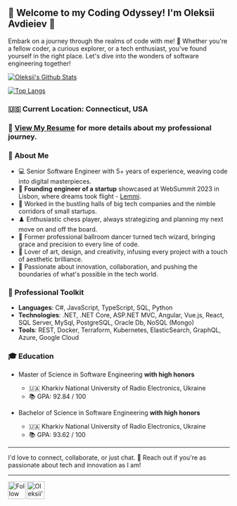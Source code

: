 ## 🚀 **Welcome to my Coding Odyssey! I'm Oleksii Avdieiev** 👋

Embark on a journey through the realms of code with me! 🌌 Whether you're a fellow coder, a curious explorer, or a tech enthusiast, you've found yourself in the right place. Let's dive into the wonders of software engineering together!

[![Oleksii's Github Stats](https://github-readme-stats-git-master-avdeev99s-projects.vercel.app/api?username=avdeev99&include_all_commits=true&count_private=true&show_icons=true&theme=default)](https://github.com/anuraghazra/github-readme-stats)

[![Top Langs](https://github-readme-stats-git-master-avdeev99s-projects.vercel.app/api/top-langs/?username=avdeev99&layout=compact&theme=default&langs_count=10&hide=ASP,CSS)](https://github.com/anuraghazra/github-readme-stats)

### 🇺🇸 **Current Location: Connecticut, USA**

### 📄 [**View My Resume**](https://drive.google.com/file/d/1aiAeVk--8qGPQe9ByI3sDTwnHBCA6BZK/view?usp=sharing) for more details about my professional journey.

### :bust_in_silhouette: **About Me**

- 💻 Senior Software Engineer with 5+ years of experience, weaving code into digital masterpieces.
- 🚀 **Founding engineer of a startup** showcased at WebSummit 2023 in Lisbon, where dreams took flight - <a href="https://lemmi.io/">Lemmi</a>.
- 🏢 Worked in the bustling halls of big tech companies and the nimble corridors of small startups.
- ♟️ Enthusiastic chess player, always strategizing and planning my next move on and off the board.
- 💃 Former professional ballroom dancer turned tech wizard, bringing grace and precision to every line of code.
- 🎨 Lover of art, design, and creativity, infusing every project with a touch of aesthetic brilliance.
- 🌟 Passionate about innovation, collaboration, and pushing the boundaries of what's possible in the tech world.

### 🧰 **Professional Toolkit**

- **Languages**: C#, JavaScript, TypeScript, SQL, Python
- **Technologies**: .NET, .NET Core, ASP.NET MVC, Angular, Vue.js, React, SQL Server, MySql, PostgreSQL, Oracle Db, NoSQL (Mongo)
- **Tools**: REST, Docker, Terraform, Kubernetes, ElasticSearch, GraphQL, Azure, Google Cloud

### :mortar_board: **Education**

- Master of Science in Software Engineering **with high honors**
  - 🇺🇦 Kharkiv National University of Radio Electronics, Ukraine
  - 📚 GPA: 92.84 / 100

- Bachelor of Science in Software Engineering **with high honors**
  - 🇺🇦 Kharkiv National University of Radio Electronics, Ukraine
  - 📚 GPA: 93.62 / 100

---

I'd love to connect, collaborate, or just chat. 💌 Reach out if you're as passionate about tech and innovation as I am!

---
<a href="https://www.linkedin.com/in/oleksii-avdieiev/">
  <img align="left" width="40em" src="https://img.icons8.com/?size=100&id=xuvGCOXi8Wyg&format=png&color=000000" alt="Follow Oleksii on LinkedIn" title="Follow Oleksii on LinkedIn" />
</a>
<a href="mailto:avdieiev.oleksii@gmail.com">
  <img align="left" width="40em" src="https://img.icons8.com/?size=100&id=P7UIlhbpWzZm&format=png&color=000000" alt="Oleksii's email" title="Oleksii's email" />
</a>
  
<!--
**Avdeev99/Avdeev99** is a ✨ _special_ ✨ repository because its `README.md` (this file) appears on your GitHub profile.

Here are some ideas to get you started:

- 🔭 I’m currently working on ...
- 🌱 I’m currently learning ...
- 👯 I’m looking to collaborate on ...
- 🤔 I’m looking for help with ...
- 💬 Ask me about ...
- 📫 How to reach me: ...
- 😄 Pronouns: ...
- ⚡ Fun fact: ...
-->
